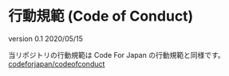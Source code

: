 # 行動規範 (Code of Conduct)

version 0.1 2020/05/15

当リポジトリの行動規範は Code For Japan の行動規範と同様です。
[codeforjapan/codeofconduct](https://github.com/codeforjapan/codeofconduct)
